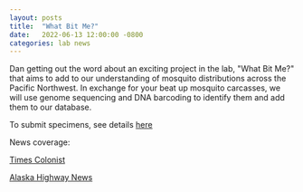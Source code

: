 ```yaml
---
layout: posts
title:  "What Bit Me?"
date:   2022-06-13 12:00:00 -0800
categories: lab news
---
```


Dan getting out the word about an exciting project in the lab, "What Bit Me?" that aims to add to our understanding of mosquito distributions across the Pacific Northwest. In exchange for your beat up mosquito carcasses, we will use genome sequencing and DNA barcoding to identify them and add them to our database.

 To submit specimens, see details [here](/assets/pdf/whatbitme.pdf)

News coverage:

[Times Colonist](https://www.timescolonist.com/life/bc-scientist-wants-you-to-send-him-slapped-mosquitoes-in-the-mail-5463929)

[Alaska Highway News](https://www.alaskahighwaynews.ca/fort-st-john/bc-scientist-wants-you-to-send-him-slapped-mosquitoes-in-the-mail-5463929)
